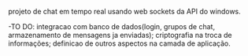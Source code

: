 projeto de chat em tempo real usando web sockets da API do windows.



-TO DO:
integracao com banco de dados(login, grupos de chat, armazenamento de mensagens ja enviadas);
criptografia na troca de informações;
definicao de outros aspectos na camada de aplicação.
